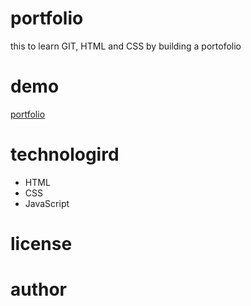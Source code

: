 # portfolio
this to learn GIT, HTML and CSS by building a portofolio
# demo
[portfolio](https://mirelaviit.github.io/portfolio/.)
# technologird
* HTML
* CSS
* JavaScript
# license
# author